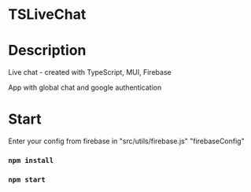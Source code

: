 # TSLiveChat

# Description 
Live chat - created with TypeScript, MUI, Firebase

App with global chat and google authentication

# Start 

Enter your config from firebase in "src/utils/firebase.js" "firebaseConfig"
### `npm install`
### `npm start`
